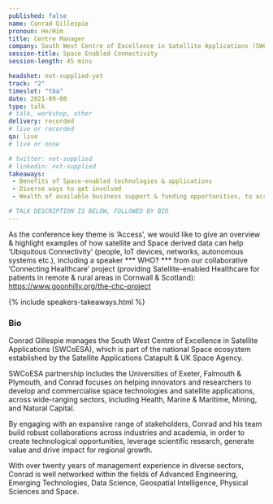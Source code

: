 ```yaml
---
published: false
name: Conrad Gillespie
pronoun: He/Him
title: Centre Manager
company: South West Centre of Excellence in Satellite Applications (SWCoESA)
session-title: Space Enabled Connectivity
session-length: 45 mins

headshot: not-supplied-yet
track: "2"
timeslot: "tba"
date: 2021-09-08
type: talk
# talk, workshop, other
delivery: recorded
# live or recorded
qa: live
# live or none

# twitter: not-supplied
# linkedin: not-supplied
takeaways:
 - Benefits of Space-enabled technologies & applications
 - Diverse ways to get involved
 - Wealth of available business support & funding opportunities, to accelerate Space-enabled innovations (tech, data & digital)

# TALK DESCRIPTION IS BELOW, FOLLOWED BY BIO
---
```


As the conference key theme is ‘Access’, we would like to give an overview & highlight examples of how satellite and Space derived data can help ‘Ubiquitous Connectivity’ (people, IoT devices, networks, autonomous systems etc.), including a speaker *** WHO? *** from our collaborative ‘Connecting Healthcare’ project (providing Satellite-enabled Healthcare for patients in remote & rural areas in Cornwall & Scotland): https://www.goonhilly.org/the-chc-project

{% include speakers-takeaways.html %}

<h3>Bio</h3>

Conrad Gillespie manages the South West Centre of Excellence in Satellite Applications (SWCoESA), which is part of the national Space ecosystem established by the Satellite Applications Catapult & UK Space Agency.

SWCoESA partnership includes the Universities of Exeter, Falmouth & Plymouth, and Conrad focuses on helping innovators and researchers to develop and commercialise space technologies and satellite applications, across wide-ranging sectors, including Health, Marine & Maritime, Mining, and Natural Capital. 

By engaging with an expansive range of stakeholders, Conrad and his team build robust collaborations across industries and academia, in order to create technological opportunities, leverage scientific research, generate value and drive impact for regional growth.

With over twenty years of management experience in diverse sectors, Conrad is well networked within the fields of Advanced Engineering, Emerging Technologies, Data Science, Geospatial Intelligence, Physical Sciences and Space.
